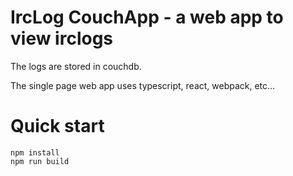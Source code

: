 # IrcLog CouchApp - a web app to view irclogs

The logs are stored in couchdb.

The single page web app uses typescript, react, webpack, etc…

# Quick start

```
npm install
npm run build
```
